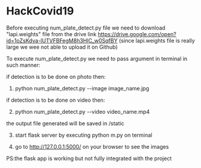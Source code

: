 # HackCovid19
Before executing num_plate_detect.py file we need to download "lapi.weights" file from the drive link https://drive.google.com/open?id=1oZsKdva-IUTVFBFegM8h3HlC_w0SqfBY (since lapi.weights file is really large we wee not able to upload it on Github)

To execute num_plate_detect.py we need to pass argument in terminal in such manner:

if detection is to be done on photo then:

1) python num_plate_detect.py --image image_name.jpg

if detection is to be done on video then:

2) python num_plate_detect.py --video video_name.mp4

the output file generated will be saved in /static

3) start flask server by executing python m.py on terminal

4) go to http://127.0.0.1:5000/ on your browser to see the images

PS:the flask app is working but not fully integrated with the project
